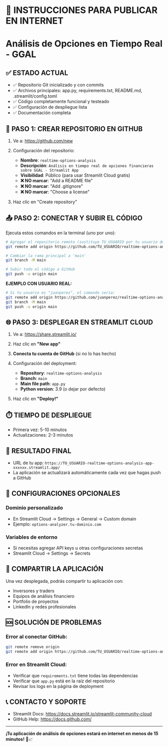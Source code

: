 # 🚀 INSTRUCCIONES PARA PUBLICAR EN INTERNET
# Análisis de Opciones en Tiempo Real - GGAL

## ✅ ESTADO ACTUAL
- ✅ Repositorio Git inicializado y con commits
- ✅ Archivos principales: app.py, requirements.txt, README.md, .streamlit/config.toml
- ✅ Código completamente funcional y testeado
- ✅ Configuración de despliegue lista
- ✅ Documentación completa

## 🔗 PASO 1: CREAR REPOSITORIO EN GITHUB

1. Ve a: https://github.com/new
2. Configuración del repositorio:
   - **Nombre**: `realtime-options-analysis`
   - **Descripción**: `Análisis en tiempo real de opciones financieras sobre GGAL - Streamlit App`
   - **Visibilidad**: Público (para usar Streamlit Cloud gratis)
   - **❌ NO marcar**: "Add a README file"
   - **❌ NO marcar**: "Add .gitignore"
   - **❌ NO marcar**: "Choose a license"

3. Haz clic en "Create repository"

## 📤 PASO 2: CONECTAR Y SUBIR EL CÓDIGO

Ejecuta estos comandos en la terminal (uno por uno):

```bash
# Agregar el repositorio remoto (sustituye TU_USUARIO por tu usuario de GitHub)
git remote add origin https://github.com/TU_USUARIO/realtime-options-analysis.git

# Cambiar la rama principal a 'main'
git branch -M main

# Subir todo el código a GitHub
git push -u origin main
```

**EJEMPLO CON USUARIO REAL:**
```bash
# Si tu usuario es "juanperez", el comando sería:
git remote add origin https://github.com/juanperez/realtime-options-analysis.git
git branch -M main
git push -u origin main
```

## 🌐 PASO 3: DESPLEGAR EN STREAMLIT CLOUD

1. Ve a: https://share.streamlit.io/
2. Haz clic en **"New app"**
3. **Conecta tu cuenta de GitHub** (si no lo has hecho)
4. Configuración del deployment:
   - **Repository**: `realtime-options-analysis`
   - **Branch**: `main`
   - **Main file path**: `app.py`
   - **Python version**: 3.9 (o dejar por defecto)

5. Haz clic en **"Deploy!"**

## ⏱️ TIEMPO DE DESPLIEGUE
- Primera vez: 5-10 minutos
- Actualizaciones: 2-3 minutos

## 🎯 RESULTADO FINAL
- URL de tu app: `https://TU_USUARIO-realtime-options-analysis-app-xxxxxx.streamlit.app/`
- La aplicación se actualizará automáticamente cada vez que hagas push a GitHub

## 🔧 CONFIGURACIONES OPCIONALES

### Dominio personalizado
- En Streamlit Cloud → Settings → General → Custom domain
- Ejemplo: `options-analyzer.tu-dominio.com`

### Variables de entorno
- Si necesitas agregar API keys u otras configuraciones secretas
- Streamlit Cloud → Settings → Secrets

## 📱 COMPARTIR LA APLICACIÓN
Una vez desplegada, podrás compartir tu aplicación con:
- Inversores y traders
- Equipos de análisis financiero
- Portfolio de proyectos
- LinkedIn y redes profesionales

## 🆘 SOLUCIÓN DE PROBLEMAS

### Error al conectar GitHub:
```bash
git remote remove origin
git remote add origin https://github.com/TU_USUARIO/realtime-options-analysis.git
```

### Error en Streamlit Cloud:
- Verificar que `requirements.txt` tiene todas las dependencias
- Verificar que `app.py` está en la raíz del repositorio
- Revisar los logs en la página de deployment

## 📞 CONTACTO Y SOPORTE
- Streamlit Docs: https://docs.streamlit.io/streamlit-community-cloud
- GitHub Help: https://docs.github.com/

---
**¡Tu aplicación de análisis de opciones estará en internet en menos de 15 minutos!** 🚀📈
